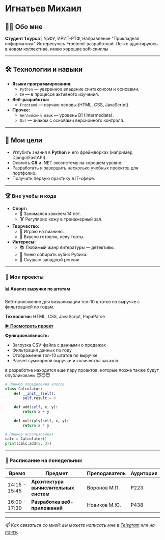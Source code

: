 #  Игнатьев Михаил


## 👨‍💻 Обо мне

**Студент 1 курса** | УрФУ, ИРИТ-РТФ, Направление "Прикладная информатика"
Интересуюсь Frontend-разработкой. Легко адаптируюсь в новом коллективе, имею хорошие soft-скиллы

---

## 🛠️ Технологии и навыки

*   **Языки программирования:**
    *   `Python` — уверенное владение синтаксисом и основами.
    *   `C#` — в процессе активного изучения.
*   **Веб-разработка:**
    *   `Frontend` — изучаю основы (HTML, CSS, JavaScript).
*   **Прочее:**
    *   `Английский язык` — уровень B1 (Intermediate).
    *   `Git` — знаком с основами версионного контроля.

---

## 🎯 Мои цели

*   Углубить знания в **Python** и его фреймворках (например, Django/FastAPI).
*   Освоить **C#** и .NET экосистему на хорошем уровне.
*   Разработать и завершить несколько учебных проектов для портфолио.
*   Получить первую практику в IT-сфере.

---

### 🏆 Вне учебы и кода

*   **Спорт:**
    *   🏒 Занимался хоккеем 14 лет.
    *   🏋️ Регулярно хожу в тренажерный зал.
*   **Творчество:**
    *   🎹 Играю на пианино.
    *   🍳 Вкусно готовлю, пеку торты.
*   **Интересы:**
    *   📚 Любимый жанр литературы — детективы.
    *   🧩 Умею собирать кубик Рубика.
	* 🎵 Слушаю западный репчик.

---
### 🚀 Мои проекты

#### 📊 Анализ выручки по штатам
Веб-приложение для визуализации топ-10 штатов по выручке с фильтрацией по годам.

**Технологии:** HTML, CSS, JavaScript, PapaParse

[**▶ Посмотреть проект**](Игнатьев_Штаты.html)

**Функциональность:**
- Загрузка CSV-файла с данными о продажах
- Фильтрация данных по году
- Отображение топ-10 штатов по выручке
- Расчет суммарной выручки и количества заказов

в разработке находится еще пару проектов, которые позже также будут опубликованы 😇😇😇

```python
# Пример определения класса
class Calculator:
    def __init__(self):
        self.result = 0
    
    def add(self, x, y):
        return x + y
    
    def multiply(self, x, y):
        return x * y

# Пример использования
calc = Calculator()
print(calc.add(5, 3))
```

---
### 📅 Расписание на понедельник



| Время | Предмет | Преподаватель | Аудитория |
|-------|---------|---------------|-----------|
| 14:15 - 15:45 | **Архитектура вычислительных систем** | Воронов М.П. | Р223 |
| 16:00 - 17:30 | **Разработка веб-приложений** | Новиков М.Ю. | Р438 |

---
*📫 Как связаться со мной: вы можете написать мне в [Telegram](https://t.me/@cchubakaa) или на [почту](mailto:ignatev.m.1105@example.com).*
